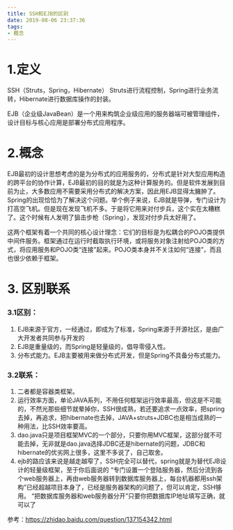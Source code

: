 ```yaml
---
title: SSH和EJB的区别
date: 2019-08-06 23:37:36
tags:
- 概念
---
```


# 1.定义
SSH（Struts，Spring，Hibernate） Struts进行流程控制，Spring进行业务流转，Hibernate进行数据库操作的封装。

EJB（企业级JavaBean）是一个用来构筑企业级应用的服务器端可被管理组件， 设计目标与核心应用是部署分布式应用程序。

# 2.概念
EJB最初的设计思想考虑的是为分布式的应用服务的，分布式是针对大型应用构造的跨平台的协作计算，EJB最初的目的就是为这种计算服务的。但是软件发展到目前为止，大多数应用不需要采用分布式的解决方案，因此用EJB显得太臃肿了。Spring的出现恰恰为了解决这个问题。举个例子来说，EJB就是导弹，专门设计为打高空飞机。但是现在发现飞机不多。于是将它用来对付步兵，这个实在太糟糕了。这个时候有人发明了狙击步枪（Spring），发现对付步兵太好用了。

 这两个框架有着一个共同的核心设计理念：它们的目标是为松耦合的POJO类提供中间件服务。框架通过在运行时截取执行环境，或将服务对象注射给POJO类的方式，将应用服务和POJO类“连接”起来。POJO类本身并不关注如何“连接”，而且也很少依赖于框架。

# 3. 区别联系
### 3.1区别：
1. EJB来源于官方，一经通过，即成为了标准，Spring来源于开源社区，是由广大开发者共同参与开发的
2. EJB是重量级的，而Spring是轻量级的，倡导零侵入性。
3. 分布式能力。EJB主要被用来做分布式开发，但是Spring不具备分布式能力。

### 3.2联系：
1. 二者都是容器类框架。
2. 运行效率方面，单论JAVA系列，不用任何框架运行效率最高，但这是不可能的，不然光那些细节就晕掉你，SSH很成熟，若还要追求一点效率，把spring去掉，再追求，把hibernate也去掉，JAVA+struts+JDBC也是相当成熟的一种用法，比SSH效率要高。
3. dao.java只是项目框架MVC的一个部分，只要你用MVC框架，这部分就不可能去掉，无非就是dao.java选择JDBC还是hibernate的问题，JDBC和hibernate的优劣网上很多，这里不多说了，自己取舍。
4. ejb的路应该来说是越走越窄了，SSH完全可以替代，spring就是为替代EJB设计的轻量级框架，至于你后面说的
“专门设置一个登陆服务器，然后分流到各个web服务器上，再由web服务器转到数据库服务器上，每台机器都用ssh架构”已经超越项目本身了，已经是服务器架构的问题了，但可以肯定，SSH够用。
“把数据库服务器和web服务器分开”只要你把数据库IP地址填写正确，就可以了

参考：https://zhidao.baidu.com/question/137154342.html